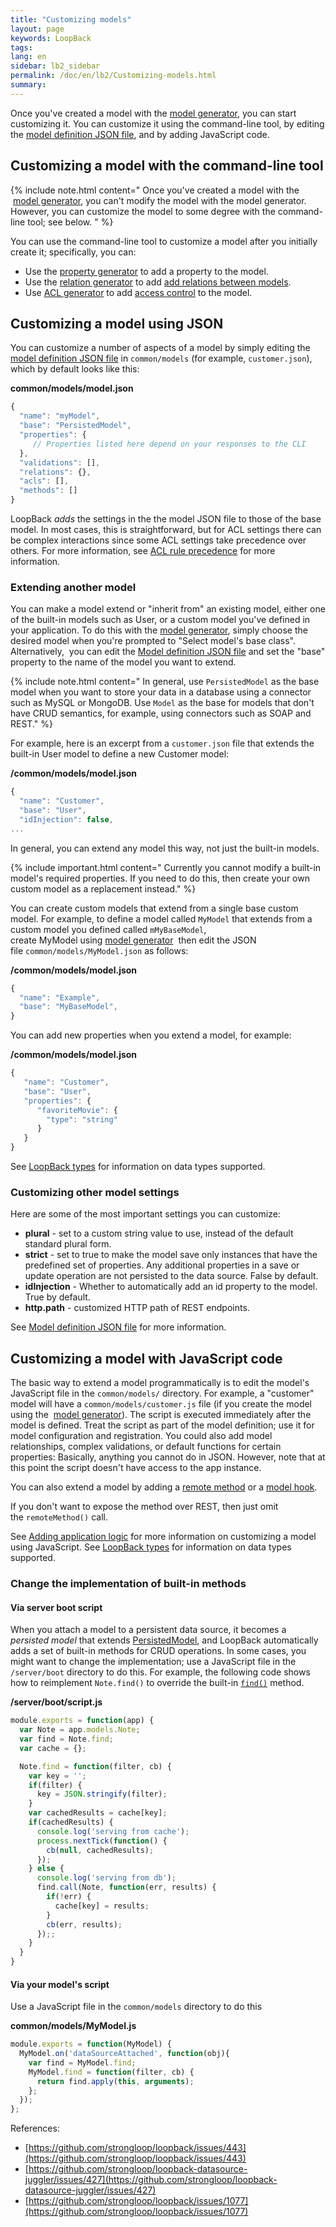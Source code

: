 ```yaml
---
title: "Customizing models"
layout: page
keywords: LoopBack
tags:
lang: en
sidebar: lb2_sidebar
permalink: /doc/en/lb2/Customizing-models.html
summary:
---
```


Once you've created a model with the [model generator](/doc/{{page.lang}}/lb2/Model-generator.html), you can start customizing it.
You can customize it using the command-line tool, by editing the [model definition JSON file](/doc/{{page.lang}}/lb2/Model-definition-JSON-file.html), and by adding JavaScript code.

## Customizing a model with the command-line tool

{% include note.html content="
Once you've created a model with the  [model generator](Model-generator.html), you can't modify the model with the model generator.
However, you can customize the model to some degree with the command-line tool; see below.
" %}

You can use the command-line tool to customize a model after you initially create it; specifically, you can:

* Use the [property generator](/doc/{{page.lang}}/lb2/Property-generator.html) to add a property to the model.
* Use the [relation generator](/doc/{{page.lang}}/lb2/Relation-generator.html) to add [add relations between models](/doc/{{page.lang}}/lb2/Creating-model-relations.html).
* Use [ACL generator](/doc/{{page.lang}}/lb2/ACL-generator.html) to add [access control](/doc/{{page.lang}}/lb2/Controlling-data-access.html) to the model.

## Customizing a model using JSON

You can customize a number of aspects of a model by simply editing the
[model definition JSON file](/doc/{{page.lang}}/lb2/Model-definition-JSON-file.html) in `common/models` (for example, `customer.json`), which by default looks like this:

**common/models/model.json**

```javascript
{
  "name": "myModel",
  "base": "PersistedModel",
  "properties": {
     // Properties listed here depend on your responses to the CLI
  },
  "validations": [],
  "relations": {},
  "acls": [],
  "methods": []
}
```

LoopBack _adds_ the settings in the the model JSON file to those of the base model.
In most cases, this is straightforward, but for ACL settings there can be complex interactions since some ACL settings take precedence over others.
For more information, see [ACL rule precedence](/doc/{{page.lang}}/lb2/Controlling-data-access.html#Controllingdataaccess-ACLruleprecedence) for more information.

### Extending another model

You can make a model extend or "inherit from" an existing model, either one of the built-in models such as User, or a custom model you've defined in your application.
To do this with the [model generator](/doc/{{page.lang}}/lb2/Model-generator.html), simply choose the desired model when you're prompted to "Select model's base class".
Alternatively,  you can edit the [Model definition JSON file](/doc/{{page.lang}}/lb2/Model-definition-JSON-file.html) and set the "base" property to the name of the model you want to extend.

{% include note.html content="
In general, use `PersistedModel` as the base model when you want to store your data in a database using a connector such as MySQL or MongoDB.  Use `Model` as the base for models that don't have CRUD semantics, for example, using connectors such as SOAP and REST." %}

For example, here is an excerpt from a `customer.json` file that extends the built-in User model to define a new Customer model:

**/common/models/model.json**

```javascript
{
  "name": "Customer",
  "base": "User",
  "idInjection": false,
...
```

In general, you can extend any model this way, not just the built-in models.

{% include important.html content="
Currently you cannot modify a built-in model's required properties. If you need to do this, then create your own custom model as a replacement instead." %}

You can create custom models that extend from a single base custom model.
For example, to define a model called `MyModel` that extends from a custom model you defined called `mMyBaseModel`,
create MyModel using [model generator](/doc/{{page.lang}}/lb2/Model-generator.html) 
then edit the JSON file `common/models/MyModel.json` as follows:

**/common/models/model.json**

```javascript
{
  "name": "Example",
  "base": "MyBaseModel",
}
```

You can add new properties when you extend a model, for example:

**/common/models/model.json**

```javascript
{
   "name": "Customer",
   "base": "User",
   "properties": {
      "favoriteMovie": {
        "type": "string"
      }
   }
}
```

See [LoopBack types](/doc/{{page.lang}}/lb2/LoopBack-types.html) for information on data types supported.

### Customizing other model settings

Here are some of the most important settings you can customize:

* **plural** - set to a custom string value to use, instead of the default standard plural form.
* **strict** - set to true to make the model save only instances that have the predefined set of properties.
  Any additional properties in a save or update operation are not persisted to the data source. False by default.
* **idInjection** - Whether to automatically add an id property to the model. True by default.
* **http.path** - customized HTTP path of REST endpoints.

See [Model definition JSON file](/doc/{{page.lang}}/lb2/Model-definition-JSON-file.html#ModeldefinitionJSONfile-Top-levelproperties) for more information.

## Customizing a model with JavaScript code

The basic way to extend a model programmatically is to edit the model's JavaScript file in the `common/models/` directory.
For example, a "customer" model will have a `common/models/customer.js` file (if you create the model using the 
[model generator](/doc/{{page.lang}}/lb2/Model-generator.html)).
The script is executed immediately after the model is defined.
Treat the script as part of the model definition; use it for model configuration and registration.
You could also add model relationships, complex validations, or default functions for certain properties: Basically, anything you cannot do in JSON.
However, note that at this point the script doesn't have access to the app instance.  

You can also extend a model by adding a [remote method](/doc/{{page.lang}}/lb2/Remote-methods.html) or a [model hook](/doc/{{page.lang}}/lb2/Remote-hooks.html#Remotehooks-Modelhooks).

If you don't want to expose the method over REST, then just omit the `remoteMethod()` call.

See [Adding application logic](/doc/{{page.lang}}/lb2/Adding-application-logic.html) for more information on customizing a model using JavaScript.
See [LoopBack types](/doc/{{page.lang}}/lb2/LoopBack-types.html) for information on data types supported.

### Change the implementation of built-in methods

#### Via server boot script

When you attach a model to a persistent data source, it becomes a _persisted model_ that extends
[PersistedModel](https://apidocs.strongloop.com/loopback/#persistedmodel),
and LoopBack automatically adds a set of built-in methods for CRUD operations.
In some cases, you might want to change the implementation; use a JavaScript file in the `/server/boot` directory to do this.
For example, the following code shows how to reimplement `Note.find()` to override the built-in
[`find()`](http://apidocs.strongloop.com/loopback/#persistedmodelfindfilter-callback) method.

**/server/boot/script.js**

```javascript
module.exports = function(app) {
  var Note = app.models.Note;
  var find = Note.find;
  var cache = {};

  Note.find = function(filter, cb) {
    var key = '';
    if(filter) {
      key = JSON.stringify(filter);
    }
    var cachedResults = cache[key];
    if(cachedResults) {
      console.log('serving from cache');
      process.nextTick(function() {
        cb(null, cachedResults);
      });
    } else {
      console.log('serving from db');
      find.call(Note, function(err, results) {
        if(!err) {
          cache[key] = results;
        }
        cb(err, results);
      });;
    }
  }
}
```

#### Via your model's script

Use a JavaScript file in the `common/models` directory to do this

**common/models/MyModel.js**

```javascript
module.exports = function(MyModel) {
  MyModel.on('dataSourceAttached', function(obj){
    var find = MyModel.find;
    MyModel.find = function(filter, cb) {
      return find.apply(this, arguments);
    };
  });
};
```

References:

* [https://github.com/strongloop/loopback/issues/443](https://github.com/strongloop/loopback/issues/443)
* [https://github.com/strongloop/loopback-datasource-juggler/issues/427](https://github.com/strongloop/loopback-datasource-juggler/issues/427)
* [https://github.com/strongloop/loopback/issues/1077](https://github.com/strongloop/loopback/issues/1077)
